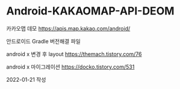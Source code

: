 # Android-KAKAOMAP-API-DEOM
카카오맵 데모 
https://apis.map.kakao.com/android/


안드로이드 Gradle 버전해결 파일

android x 변경 후 layout
https://themach.tistory.com/76

android x 마이그레이션
https://docko.tistory.com/531

2022-01-21 작성
